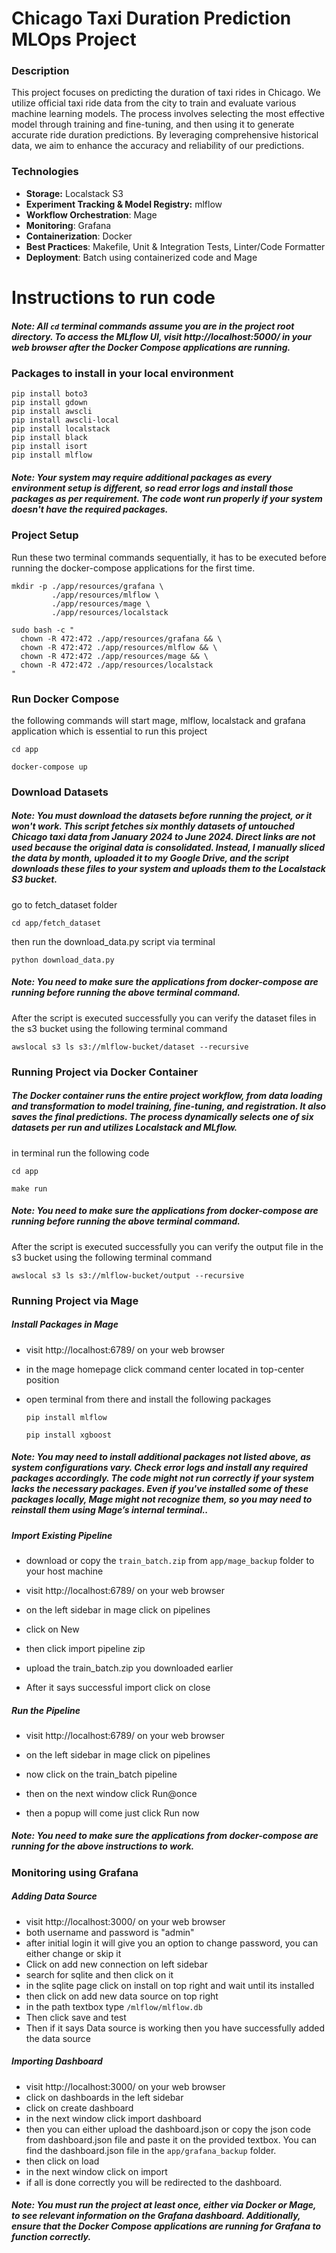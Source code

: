 
# Chicago Taxi Duration Prediction MLOps Project

### Description
This project focuses on predicting the duration of taxi rides in Chicago. We utilize official taxi ride data from the city to train and evaluate various machine learning models. The process involves selecting the most effective model through training and fine-tuning, and then using it to generate accurate ride duration predictions. By leveraging comprehensive historical data, we aim to enhance the accuracy and reliability of our predictions.

### Technologies
* **Storage:** Localstack S3
* **Experiment Tracking & Model Registry:** mlflow
* **Workflow Orchestration**: Mage
* **Monitoring**: Grafana
* **Containerization**: Docker
* **Best Practices**: Makefile, Unit & Integration Tests, Linter/Code Formatter
* **Deployment**: Batch using containerized code and Mage


# Instructions to run code

##### Note: All `cd` terminal commands assume you are in the project root directory. To access the MLflow UI, visit http://localhost:5000/ in your web browser after the Docker Compose applications are running. 

### Packages to install in your local environment

    pip install boto3
    pip install gdown
    pip install awscli
    pip install awscli-local
    pip install localstack
    pip install black
    pip install isort
    pip install mlflow
    

##### Note: Your system may require additional packages as every environment setup is different, so read error logs and install those packages as per requirement. The code wont run properly if your system doesn't have the required packages.

### Project Setup
Run these two terminal commands sequentially, it has to be executed before running the docker-compose applications for the first time.

    mkdir -p ./app/resources/grafana \
             ./app/resources/mlflow \
             ./app/resources/mage \
             ./app/resources/localstack

    sudo bash -c "
      chown -R 472:472 ./app/resources/grafana && \
      chown -R 472:472 ./app/resources/mlflow && \
      chown -R 472:472 ./app/resources/mage && \
      chown -R 472:472 ./app/resources/localstack
    "

### Run Docker Compose

the following commands will start mage, mlflow, localstack and grafana application which is essential to run this project

`cd app`

`docker-compose up`

### Download Datasets

##### Note: You must download the datasets before running the project, or it won't work. This script fetches six monthly datasets of untouched Chicago taxi data from January 2024 to June 2024. Direct links are not used because the original data is consolidated. Instead, I manually sliced the data by month, uploaded it to my Google Drive, and the script downloads these files to your system and uploads them to the Localstack S3 bucket.

go to fetch_dataset folder 

`cd app/fetch_dataset`

then run the download_data.py script via terminal

`python download_data.py `

##### Note: You need to make sure the applications from docker-compose are running before running the above terminal command.

After the script is executed successfully you can verify the dataset files in the s3 bucket using the following terminal command

`awslocal s3 ls s3://mlflow-bucket/dataset --recursive`

### Running Project via Docker Container

##### The Docker container runs the entire project workflow, from data loading and transformation to model training, fine-tuning, and registration. It also saves the final predictions. The process dynamically selects one of six datasets per run and utilizes Localstack and MLflow.

in terminal run the following code 

`cd app`

`make run`

##### Note: You need to make sure the applications from docker-compose are running before running the above terminal command.

After the script is executed successfully you can verify the output file in the s3 bucket using the following terminal command

`awslocal s3 ls s3://mlflow-bucket/output --recursive`

### Running Project via Mage

##### Install Packages in Mage

* visit http://localhost:6789/ on your web browser

* in the mage homepage click command center located in top-center position

* open terminal from there and install the following packages

    `pip install mlflow`
    
    `pip install xgboost`

##### Note: You may need to install additional packages not listed above, as system configurations vary. Check error logs and install any required packages accordingly. The code might not run correctly if your system lacks the necessary packages. Even if you've installed some of these packages locally, Mage might not recognize them, so you may need to reinstall them using Mage’s internal terminal..

##### Import Existing Pipeline

* download or copy the `train_batch.zip` from `app/mage_backup` folder to your host machine

* visit http://localhost:6789/ on your web browser

* on the left sidebar in mage click on pipelines

* click on New 

* then click import pipeline zip

* upload the train_batch.zip you downloaded earlier 

* After it says successful import click on close

##### Run the Pipeline

* visit http://localhost:6789/ on your web browser

* on the left sidebar in mage click on pipelines

* now click on the train_batch pipeline 

* then on the next window click Run@once

* then a popup will come just click Run now

##### Note: You need to make sure the applications from docker-compose are running for the above instructions to work.

### Monitoring using Grafana
##### Adding Data Source
* visit http://localhost:3000/ on your web browser
* both username and password is "admin"
* after initial login it will give you an option to change password, you can either change or skip it
* Click on add new connection on left sidebar
* search for sqlite and then click on it
* in the sqlite page click on install on top right and wait until its installed
* then click on add new data source on top right
* in the path textbox type
`/mlflow/mlflow.db`
* Then click save and test
* Then if it says Data source is working then you have successfully added the data source

##### Importing Dashboard
* visit http://localhost:3000/ on your web browser
* click on dashboards in the left sidebar
* click on create dashboard
* in the next window click import dashboard
* then you can either upload the dashboard.json or copy the json code from dashboard.json file and paste it on the provided textbox. You can find the dashboard.json file in the `app/grafana_backup` folder.
* then click on load
* in the next window click on import
* if all is done correctly you will be redirected to the dashboard.

##### Note: You must run the project at least once, either via Docker or Mage, to see relevant information on the Grafana dashboard. Additionally, ensure that the Docker Compose applications are running for Grafana to function correctly.
